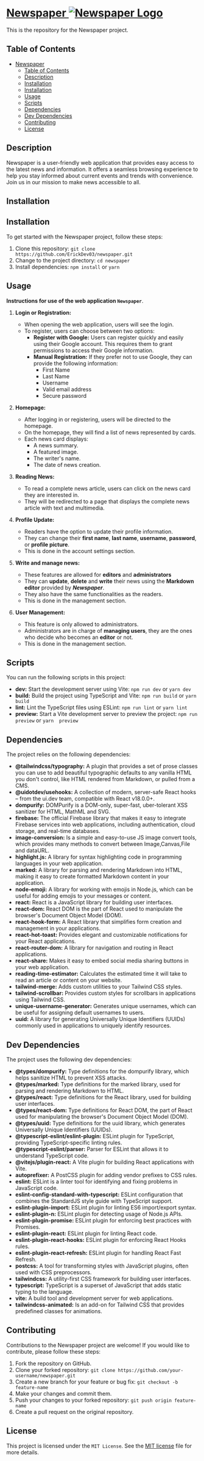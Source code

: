 # [Newspaper ![Newspaper Logo](https://img.icons8.com/ultraviolet/40/000000/news.png)](https://ericksosa-newspaper-mini-project.netlify.app/)

This is the repository for the Newspaper project.

## Table of Contents

- [Newspaper ](#newspaper-)
  - [Table of Contents](#table-of-contents)
  - [Description](#description)
  - [Installation](#installation)
  - [Installation](#installation-1)
  - [Usage](#usage)
  - [Scripts](#scripts)
  - [Dependencies](#dependencies)
  - [Dev Dependencies](#dev-dependencies)
  - [Contributing](#contributing)
  - [License](#license)

## Description

Newspaper is a user-friendly web application that provides easy access to the latest news and information. It offers a seamless browsing experience to help you stay informed about current events and trends with convenience. Join us in our mission to make news accessible to all.

## Installation

## Installation

To get started with the Newspaper project, follow these steps:

1. Clone this repository: `git clone https://github.com/ErickDev03/newspaper.git`
2. Change to the project directory: `cd newspaper`
3. Install dependencies: `npm install` or `yarn`

## Usage

**Instructions for use of the web application `Newspaper`**.

1. **Login or Registration:**

   - When opening the web application, users will see the login.
   - To register, users can choose between two options:
     - **Register with Google:** Users can register quickly and easily using their Google account. This requires them to grant permissions to access their Google information.
     - **Manual Registration:** If they prefer not to use Google, they can provide the following information:
       - First Name
       - Last Name
       - Username
       - Valid email address
       - Secure password

2. **Homepage:**

   - After logging in or registering, users will be directed to the homepage.
   - On the homepage, they will find a list of news represented by cards.
   - Each news card displays:
     - A news summary.
     - A featured image.
     - The writer's name.
     - The date of news creation.

3. **Reading News:**

   - To read a complete news article, users can click on the news card they are interested in.
   - They will be redirected to a page that displays the complete news article with text and multimedia.

4. **Profile Update:**

   - Readers have the option to update their profile information.
   - They can change their **first name**, **last name**, **username**, **password**, or **profile picture**.
   - This is done in the account settings section.

5. **Write and manage news:**

   - These features are allowed for **editors** and **administrators**
   - They can **update**, **delete** and **write** their news using the **Markdown editor** provided by ***Newspaper***.
   - They also have the same functionalities as the readers.
   - This is done in the management section.

6. **User Management:**
   - This feature is only allowed to administrators.
   - Administrators are in charge of **managing users**, they are the ones who decide who becomes an **editor** or not.
   - This is done in the management section.

## Scripts

You can run the following scripts in this project:

- **dev:** Start the development server using Vite: `npm run dev` or `yarn dev`
- **build:** Build the project using TypeScript and Vite: `npm run build` or `yarn build`
- **lint:** Lint the TypeScript files using ESLint: `npm run lint` or `yarn lint`
- **preview:** Start a Vite development server to preview the project: `npm run preview` or `yarn  preview`

## Dependencies

The project relies on the following dependencies:

- **@tailwindcss/typography:** A plugin that provides a set of prose classes you can use to add beautiful typographic defaults to any vanilla HTML you don't control, like HTML rendered from Markdown, or pulled from a CMS.
- **@uidotdev/usehooks:** A collection of modern, server-safe React hooks – from the ui.dev team, compatible with React v18.0.0+.
- **dompurify:** DOMPurify is a DOM-only, super-fast, uber-tolerant XSS sanitizer for HTML, MathML and SVG.
- **firebase:** The official Firebase library that makes it easy to integrate Firebase services into web applications, including authentication, cloud storage, and real-time databases.
- **image-conversion:** Is a simple and easy-to-use JS image convert tools, which provides many methods to convert between Image,Canvas,File and dataURL.
- **highlight.js:** A library for syntax highlighting code in programming languages in your web application.
- **marked:** A library for parsing and rendering Markdown into HTML, making it easy to create formatted Markdown content in your application.
- **node-emoji:** A library for working with emojis in Node.js, which can be useful for adding emojis to your messages or content.
- **react:** React is a JavaScript library for building user interfaces.
- **react-dom:** React DOM is the part of React used to manipulate the browser's Document Object Model (DOM).
- **react-hook-form:** A React library that simplifies form creation and management in your applications.
- **react-hot-toast:** Provides elegant and customizable notifications for your React applications.
- **react-router-dom:** A library for navigation and routing in React applications.
- **react-share:** Makes it easy to embed social media sharing buttons in your web application.
- **reading-time-estimator:** Calculates the estimated time it will take to read an article or content on your website.
- **tailwind-merge:** Adds custom utilities to your Tailwind CSS styles.
- **tailwind-scrollbar:** Provides custom styles for scrollbars in applications using Tailwind CSS.
- **unique-username-generator:** Generates unique usernames, which can be useful for assigning default usernames to users.
- **uuid:** A library for generating Universally Unique Identifiers (UUIDs) commonly used in applications to uniquely identify resources.

## Dev Dependencies

The project uses the following dev dependencies:

- **@types/dompurify:** Type definitions for the dompurify library, which helps sanitize HTML to prevent XSS attacks.
- **@types/marked:** Type definitions for the marked library, used for parsing and rendering Markdown to HTML.
- **@types/react:** Type definitions for the React library, used for building user interfaces.
- **@types/react-dom:** Type definitions for React DOM, the part of React used for manipulating the browser's Document Object Model (DOM).
- **@types/uuid:** Type definitions for the uuid library, which generates Universally Unique Identifiers (UUIDs).
- **@typescript-eslint/eslint-plugin:** ESLint plugin for TypeScript, providing TypeScript-specific linting rules.
- **@typescript-eslint/parser:** Parser for ESLint that allows it to understand TypeScript code.
- **@vitejs/plugin-react:** A Vite plugin for building React applications with Vite.
- **autoprefixer:** A PostCSS plugin for adding vendor prefixes to CSS rules.
- **eslint:** ESLint is a linter tool for identifying and fixing problems in JavaScript code.
- **eslint-config-standard-with-typescript:** ESLint configuration that combines the StandardJS style guide with TypeScript support.
- **eslint-plugin-import:** ESLint plugin for linting ES6 import/export syntax.
- **eslint-plugin-n:** ESLint plugin for detecting usage of Node.js APIs.
- **eslint-plugin-promise:** ESLint plugin for enforcing best practices with Promises.
- **eslint-plugin-react:** ESLint plugin for linting React code.
- **eslint-plugin-react-hooks:** ESLint plugin for enforcing React Hooks rules.
- **eslint-plugin-react-refresh:** ESLint plugin for handling React Fast Refresh.
- **postcss:** A tool for transforming styles with JavaScript plugins, often used with CSS preprocessors.
- **tailwindcss:** A utility-first CSS framework for building user interfaces.
- **typescript:** TypeScript is a superset of JavaScript that adds static typing to the language.
- **vite:** A build tool and development server for web applications.
- **tailwindcss-animated:** Is an add-on for Tailwind CSS that provides predefined classes for animations.

## Contributing

Contributions to the Newspaper project are welcome! If you would like to contribute, please follow these steps:

1. Fork the repository on GitHub.
2. Clone your forked repository: `git clone https://github.com/your-username/newspaper.git`
3. Create a new branch for your feature or bug fix: `git checkout -b feature-name`
4. Make your changes and commit them.
5. Push your changes to your forked repository: `git push origin feature-name`
6. Create a pull request on the original repository.

## License

This project is licensed under the `MIT License`. See the [MIT license](https://opensource.org/license/mit/) file for more details.
